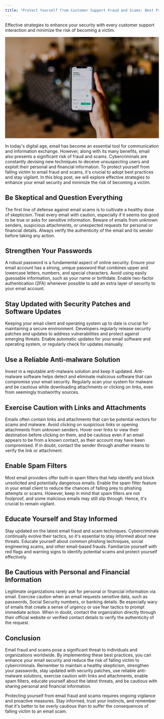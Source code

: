 ```yaml
---
title: "Protect Yourself from Customer Support Fraud and Scams: Best Practices for Staying Safe"
---
```


Effective strategies to enhance your security with every customer support interaction and minimize the risk of becoming a victim.

![Accounting Services](/images/austin-distel-nGc5RT2HmF0-unsplash.jpg)

In today's digital age, email has become an essential tool for communication and information exchange. However, along with its many benefits, email also presents a significant risk of fraud and scams. Cybercriminals are constantly devising new techniques to deceive unsuspecting users and exploit their personal and financial information. To protect yourself from falling victim to email fraud and scams, it's crucial to adopt best practices and stay vigilant. In this blog post, we will explore effective strategies to enhance your email security and minimize the risk of becoming a victim.

## Be Skeptical and Question Everything
The first line of defense against email scams is to cultivate a healthy dose of skepticism. Treat every email with caution, especially if it seems too good to be true or asks for sensitive information. Beware of emails from unknown senders, suspicious attachments, or unexpected requests for personal or financial details. Always verify the authenticity of the email and its sender before taking any action.

## Strengthen Your Passwords
A robust password is a fundamental aspect of online security. Ensure your email account has a strong, unique password that combines upper and lowercase letters, numbers, and special characters. Avoid using easily guessable information, such as your name or birthdate. Enable two-factor authentication (2FA) whenever possible to add an extra layer of security to your email account.

## Stay Updated with Security Patches and Software Updates
Keeping your email client and operating system up to date is crucial for maintaining a secure environment. Developers regularly release security patches and updates to address vulnerabilities and protect against emerging threats. Enable automatic updates for your email software and operating system, or regularly check for updates manually.

## Use a Reliable Anti-malware Solution
Invest in a reputable anti-malware solution and keep it updated. Anti-malware software helps detect and eliminate malicious software that can compromise your email security. Regularly scan your system for malware and be cautious while downloading attachments or clicking on links, even from seemingly trustworthy sources.

## Exercise Caution with Links and Attachments
Emails often contain links and attachments that can be potential vectors for scams and malware. Avoid clicking on suspicious links or opening attachments from unknown senders. Hover over links to view their destination before clicking on them, and be cautious even if an email appears to be from a known contact, as their account may have been compromised. If in doubt, contact the sender through another means to verify the link or attachment.

## Enable Spam Filters
Most email providers offer built-in spam filters that help identify and block unsolicited and potentially dangerous emails. Enable the spam filter feature in your email client to reduce the chances of falling prey to phishing attempts or scams. However, keep in mind that spam filters are not foolproof, and some malicious emails may still slip through. Hence, it's crucial to remain vigilant.

## Educate Yourself and Stay Informed
Stay updated on the latest email fraud and scam techniques. Cybercriminals continually evolve their tactics, so it's essential to stay informed about new threats. Educate yourself about common phishing techniques, social engineering scams, and other email-based frauds. Familiarize yourself with red flags and warning signs to identify potential scams and protect yourself effectively.

## Be Cautious with Personal and Financial Information
Legitimate organizations rarely ask for personal or financial information via email. Exercise caution when an email requests sensitive data, such as passwords, Social Security numbers, or banking details. Be especially wary of emails that create a sense of urgency or use fear tactics to prompt immediate action. When in doubt, contact the organization directly through their official website or verified contact details to verify the authenticity of the request.

## Conclusion

Email fraud and scams pose a significant threat to individuals and organizations worldwide. By implementing these best practices, you can enhance your email security and reduce the risk of falling victim to cybercriminals. Remember to maintain a healthy skepticism, strengthen your passwords, stay updated with security patches, use reliable anti-malware solutions, exercise caution with links and attachments, enable spam filters, educate yourself about the latest threats, and be cautious with sharing personal and financial information.

Protecting yourself from email fraud and scams requires ongoing vigilance and proactive measures. Stay informed, trust your instincts, and remember that it's better to be overly cautious than to suffer the consequences of falling victim to an email scam.